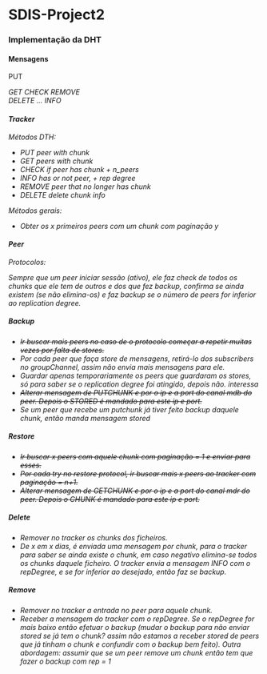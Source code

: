 # SDIS-Project2 

### Implementação da DHT

#### Mensagens
PUT     <key> <address> <port1> <port2> <port3> <port4> <CRLF><CRLF>
GET     <key> <numberPeers> <pagination>                <CRLF><CRLF>
CHECK   <key>                                           <CRLF><CRLF>
REMOVE  <key> <address> <port1> <port2> <port3> <port4> <CRLF><CRLF>
DELETE  <key> <CRLF> <key> <CRLF> ...                   <CRLF><CRLF>
INFO    <key> <repDegree>                               <CRLF><CRLF>
        
#### Tracker
Métodos DTH:
* PUT       peer with chunk
* GET       peers with chunk
* CHECK     if peer has chunk + n_peers
* INFO      has or not peer, + rep degree
* REMOVE    peer that no longer has chunk
* DELETE    delete chunk info

Métodos gerais:
* Obter os x primeiros peers com um chunk com paginação y

#### Peer
Protocolos:

Sempre que um peer iniciar sessão (ativo), ele faz check de todos os chunks que ele tem de outros e dos que fez backup, confirma se ainda existem (se não elimina-os) e faz backup se o número de peers for inferior ao replication degree.

##### Backup
* ~~Ir buscar mais peers no caso de o protocolo começar a repetir muitas vezes por falta de stores.~~
* Por cada peer que faça store de mensagens, retirá-lo dos subscribers no groupChannel, assim não envia mais mensagens para ele.
* Guardar apenas temporariamente os peers que guardaram os stores, só para saber se o replication degree foi atingido, depois não. interessa
* ~~Alterar mensagem de PUTCHUNK e por o ip e a port do canal mdb do peer. Depois o STORED é mandado para este ip e port.~~
* Se um peer que recebe um putchunk já tiver feito backup daquele chunk, então manda mensagem stored

##### Restore
* ~~Ir buscar x peers com aquele chunk com paginação = 1 e enviar para esses.~~
* ~~Por cada try no restore protocol, ir buscar mais x peers ao tracker com paginação = n+1.~~
* ~~Alterar mensagem de GETCHUNK e por o ip e a port do canal mdr do peer. Depois o CHUNK é mandado para este ip e port.~~

##### Delete
* Remover no tracker os chunks dos ficheiros.
* De x em x dias, é enviada uma mensagem por chunk, para o tracker para saber se ainda existe o chunk, em caso negativo elimina-se todos os chunks daquele ficheiro. O tracker envia a mensagem INFO com o repDegree, e se for inferior ao desejado, então faz se backup.

##### Remove
* Remover no tracker a entrada no peer para aquele chunk.
* Receber a mensagem do tracker com o repDegree. Se o repDegree for mais baixo então efetuar o backup (mudar o backup para não enviar stored se já tem o chunk? assim não estamos a receber stored de peers que já tinham o chunk e confundir com o backup bem feito). Outra abordagem: assumir que se um peer remove um chunk então tem que fazer o backup com rep = 1
